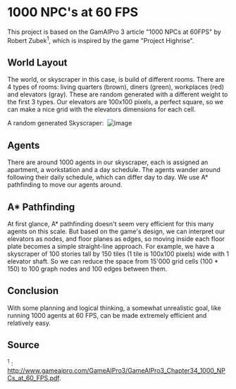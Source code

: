 # 1000 NPC's at 60 FPS
This project is based on the GamAIPro 3 article "1000 NPCs at 60FPS" by Robert Zubek<sup>1</sup>, which is inspired by the game "Project Highrise".

## World Layout
The world, or skyscraper in this case, is build of different rooms. There are 4 types of rooms: living quarters (brown), diners (green), workplaces (red) and elevators (gray). These are random generated with a different weight to the first 3 types. Our elevators are 100x100 pixels, a perfect square, so we can make a nice grid with the elevators dimensions for each cell.

A random generated Skyscraper: 
![image](https://user-images.githubusercontent.com/78497980/213525859-8b4a18ec-d487-46e1-a73e-24e5875a8454.png)

## Agents
There are around 1000 agents in our skyscraper, each is assigned an apartment, a workstation and a day schedule. The agents wander around following their daily schedule, which can differ day to day. We use A* pathfinding to move our agents around.

## A* Pathfinding
At first glance, A* pathfinding doesn't seem very efficient for this many agents on this scale. But based on the game's design, we can interpret our elevators as nodes, and floor planes as edges, so moving inside each floor plate becomes a simple straight-line approach. For example, we have a skyscraper of 100 stories tall by 150 tiles (1 tile is 100x100 pixels) wide with 1 elevator shaft. So we can reduce the space from 15'000 grid cells (100 * 150) to 100 graph nodes and 100 edges between them.

## Conclusion
With some planning and logical thinking, a somewhat unrealistic goal, like running 1000 agents at 60 FPS, can be made extremely efficient and relatively easy.

## Source
<sup>1</sup> : http://www.gameaipro.com/GameAIPro3/GameAIPro3_Chapter34_1000_NPCs_at_60_FPS.pdf.
